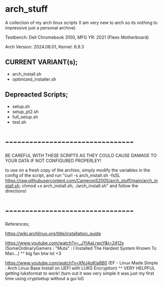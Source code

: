 # arch_stuff
A collection of my arch linux scripts (I am very new to arch so its nothing to impressive just a personal archive)

Testbench: Dell Chromebook 3100, MFG YR: 2021 (Fleex Motherboard)

Arch Version: 2024.06.01, Kernel: 6.9.3

## CURRENT VARIANT(s);
- arch_install.sh
- optimized_installer.sh

## Depreacted Scripts;
- setup.sh
- setup_pt2.sh
- full_setup.sh
- test.sh
# -------------------------------- #

BE CAREFUL WITH THESE SCRIPTS AS THEY COULD CAUSE DAMAGE TO YOUR DATA IF NOT CONFIGURED PROPERLEY!

to use on a fresh copy of the archiso, simply modify the variables in the config of the script, and run "curl -s arch_install.sh -fsSL https://raw.githubusercontent.com/CameronS2005/arch_stuff/main/arch_install.sh; chmod +x arch_install.sh; ./arch_install.sh" and follow the directions!

# -------------------------------- #

References;

https://wiki.archlinux.org/title/installation_guide

https://www.youtube.com/watch?v=_JYIAaLrwcY&t=2412s 
(SomeOrdinaryGamers : "Muta" : I Installed The Hardest System Known To Man...)
^^ big fan btw lol <3

https://www.youtube.com/watch?v=XNJ4oKla8B0 
(EF - Linux Made Simple : Arch Linux Base Install on UEFI with LUKS Encryption)
^^ VERY HELPFUL getting luksformat to work! (turn out it was very simple it was just my first time using cryptsetup without a gui lol)
